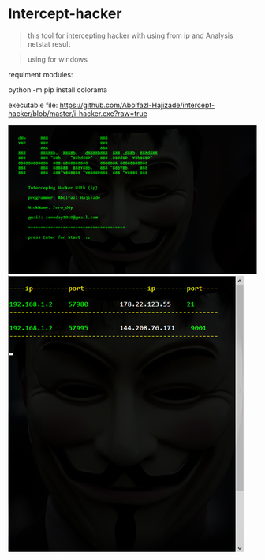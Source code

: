 # Intercept-hacker

> this tool for intercepting hacker with using from ip and Analysis netstat result 

> using for windows

requiment modules:

python -m pip install colorama

executable file: https://github.com/Abolfazl-Hajizade/intercept-hacker/blob/master/i-hacker.exe?raw=true

<img src="https://github.com/Abolfazl-Hajizade/intercept-hacker/blob/master/i-hacker.png"/>

<img src="https://github.com/Abolfazl-Hajizade/intercept-hacker/blob/master/i-hacker2.png"/>






